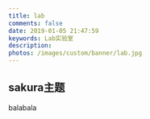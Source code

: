 ```yaml
---
title: lab
comments: false
date: 2019-01-05 21:47:59
keywords: Lab实验室
description: 
photos: /images/custom/banner/lab.jpg
---
```


## sakura主题
balabala